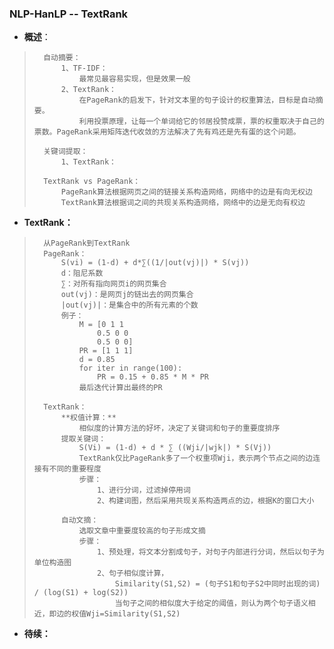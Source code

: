 ### NLP-HanLP -- TextRank
- **概述**：
>       自动摘要：
>           1、TF-IDF：
>               最常见最容易实现，但是效果一般
>           2、TextRank：
>               在PageRank的启发下，针对文本里的句子设计的权重算法，目标是自动摘要。
>               利用投票原理，让每一个单词给它的邻居投赞成票，票的权重取决于自己的票数。PageRank采用矩阵迭代收敛的方法解决了先有鸡还是先有蛋的这个问题。
>
>       关键词提取：
>           1、TextRank：
>
>       TextRank vs PageRank：
>           PageRank算法根据网页之间的链接关系构造网络，网络中的边是有向无权边
>           TextRank算法根据词之间的共现关系构造网络，网络中的边是无向有权边
>
>

- **TextRank：**
>       从PageRank到TextRank
>       PageRank：
>           S(vi) = (1-d) + d*∑((1/|out(vj)|) * S(vj))
>           d：阻尼系数
>           ∑：对所有指向网页i的网页集合
>           out(vj)：是网页j的链出去的网页集合
>           |out(vj)|：是集合中的所有元素的个数
>           例子：
>               M = [0 1 1
>                   0.5 0 0
>                   0.5 0 0]
>               PR = [1 1 1]
>               d = 0.85
>               for iter in range(100):
>                   PR = 0.15 + 0.85 * M * PR
>               最后迭代计算出最终的PR
>
>       TextRank：
>           **权值计算：**
>               相似度的计算方法的好坏，决定了关键词和句子的重要度排序
>           提取关键词：
>               S(Vi) = (1-d) + d * ∑ ((Wji/|wjk|) * S(Vj))
>               TextRank仅比PageRank多了一个权重项Wji，表示两个节点之间的边连接有不同的重要程度
>               步骤：
>                   1、进行分词，过滤掉停用词
>                   2、构建词图，然后采用共现关系构造两点的边，根据K的窗口大小
>
>           自动文摘：
>               选取文章中重要度较高的句子形成文摘
>               步骤：
>                   1、预处理，将文本分割成句子，对句子内部进行分词，然后以句子为单位构造图
>                   2、句子相似度计算，
>                       Similarity(S1,S2) = (句子S1和句子S2中同时出现的词) / (log(S1) + log(S2))
>                       当句子之间的相似度大于给定的阈值，则认为两个句子语义相近，即边的权值Wji=Similarity(S1,S2)
>
>
>
>
>
>
>
>
>

- **待续：**
>
>
>
>
>
>
>
>
>
>
>
>
>
>
>
